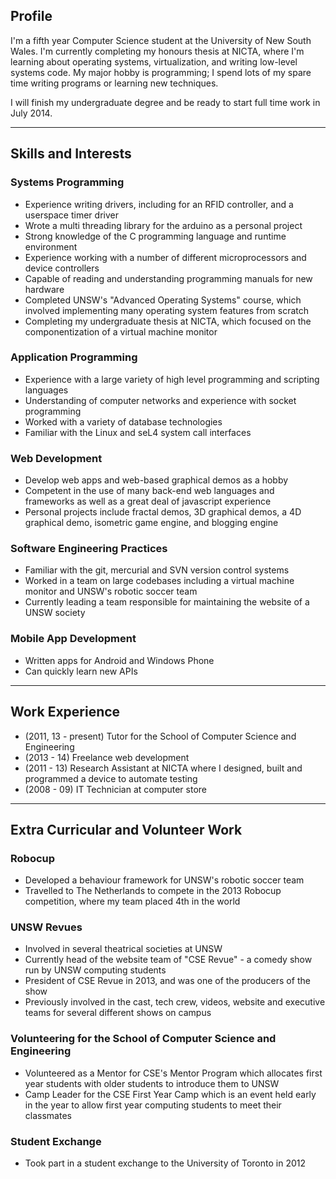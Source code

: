 ## Profile
I'm a fifth year Computer Science student at the University of New South Wales.
I'm currently completing my honours thesis at NICTA, where I'm learning
about operating systems, virtualization, and writing low-level systems code.
My major hobby is programming; I spend lots of my spare time writing programs or
learning new techniques.

I will finish my undergraduate degree and be ready to start full time work in July 2014.

------------
## Skills and Interests
### Systems Programming
- Experience writing drivers, including for an RFID controller, and a
  userspace timer driver
- Wrote a multi threading library for the arduino as a personal project
- Strong knowledge of the C programming language and runtime environment
- Experience working with a number of different microprocessors and device controllers
- Capable of reading and understanding programming manuals for new hardware
- Completed UNSW's "Advanced Operating Systems" course, which involved
  implementing many operating system features from scratch
- Completing my undergraduate thesis at NICTA, which focused on the
  componentization of a virtual machine monitor

### Application Programming
- Experience with a large variety of high level programming 
  and scripting languages
- Understanding of computer networks and experience with socket programming
- Worked with a variety of database technologies
- Familiar with the Linux and seL4 system call interfaces


### Web Development
- Develop web apps and web-based graphical demos as a hobby
- Competent in the use of many back-end web languages and frameworks as well as a great deal of
  javascript experience
- Personal projects include fractal demos, 3D graphical demos, a 4D graphical demo, isometric game engine, and blogging engine

### Software Engineering Practices
- Familiar with the git, mercurial and SVN version control systems
- Worked in a team on large codebases including a virtual machine monitor and UNSW's robotic
  soccer team
- Currently leading a team responsible for maintaining the website of a UNSW
  society

### Mobile App Development
- Written apps for Android and Windows Phone
- Can quickly learn new APIs

--------
## Work Experience
- (2011, 13 - present) Tutor for the School of Computer Science and Engineering
- (2013 - 14) Freelance web development
- (2011 - 13) Research Assistant at NICTA where I designed, built and programmed
  a device to automate testing
- (2008 - 09) IT Technician at computer store

----------
## Extra Curricular and Volunteer Work
### Robocup
- Developed a behaviour framework for UNSW's robotic soccer team
- Travelled to The Netherlands to compete in the 2013 Robocup competition, where
  my team placed 4th in the world

### UNSW Revues
- Involved in several theatrical societies at UNSW
- Currently head of the website team of "CSE Revue" - a comedy show run by
UNSW computing students
- President of CSE Revue in 2013, and was one of the producers of the show
- Previously involved in the cast, tech crew, videos, website and executive teams for several
different shows on campus

### Volunteering for the School of Computer Science and Engineering
- Volunteered as a Mentor for CSE's Mentor Program which allocates first year
  students with older students to introduce them to UNSW
- Camp Leader for the CSE First Year Camp which is an event held early in
  the year to allow first year computing students to meet their classmates

### Student Exchange
- Took part in a student exchange to the University of Toronto in 2012
